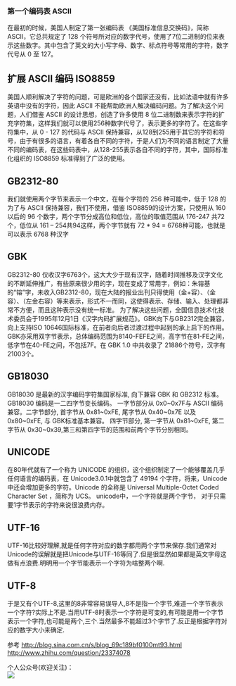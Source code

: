 ### 第一个编码表 ASCII
 在最初的时候，美国人制定了第一张编码表 《美国标准信息交换码》，简称 ASCII，它总共规定了 128 个符号所对应的数字代号，使用了7位二进制的位来表示这些数字。其中包含了英文的大小写字母、数字、标点符号等常用的字符，数字代号从 0 至 127。
 
## 扩展 ASCII 编码 ISO8859
美国人顺利解决了字符的问题，可是欧洲的各个国家还没有，比如法语中就有许多英语中没有的字符，因此 ASCII 不能帮助欧洲人解决编码问题。为了解决这个问题，人们借鉴 ASCII 的设计思想，创造了许多使用 8 位二进制数来表示字符的扩充字符集，这样我们就可以使用256种数字代号了，表示更多的字符了。在这些字符集中，从 0 - 127 的代码与 ASCII 保持兼容，从128到255用于其它的字符和符号，由于有很多的语言，有着各自不同的字符，于是人们为不同的语言制定了大量不同的编码表，在这些码表中，从128-255表示各自不同的字符，其中，国际标准化组织的 ISO8859 标准得到了广泛的使用。

## GB2312-80
我们就使用两个字节来表示一个中文，在每个字符的 256 种可能中，低于 128 的为了与 ASCII 保持兼容，我们不使用，借鉴 ISO8859的设计方案，只使用从 160 以后的 96 个数字，两个字节分成高位和低位，高位的取值范围从 176-247 共72个，低位从 161 – 254共94这样，两个字节就有 72 * 94 = 6768种可能，也就是可以表示 6768 种汉字

## GBK
GB2312-80 仅收汉字6763个，这大大少于现有汉字，随着时间推移及汉字文化的不断延伸推广，有些原来很少用的字，现在变成了常用字，例如：朱镕基的“镕”字，未收入GB2312-80，现在大陆的报业出刊只得使用（金+容）、（金容）、（左金右容）等来表示，形式不一而同，这使得表示、存储、输入、处理都非常不方便，而且这种表示没有统一标准。
为了解决这些问题，全国信息技术化技术委员会于1995年12月1日《汉字内码扩展规范》。GBK向下与GB2312完全兼容，向上支持ISO 10646国际标准，在前者向后者过渡过程中起到的承上启下的作用。GBK亦采用双字节表示，总体编码范围为8140-FEFE之间，高字节在81-FE之间，低字节在40-FE之间，不包括7F。在 GBK 1.0 中共收录了 21886个符号，汉字有21003个。

## GB18030
GB18030 是最新的汉字编码字符集国家标准, 向下兼容 GBK 和 GB2312 标准。 GB18030 编码是一二四字节变长编码。 一字节部分从 0x0~0x7F与 ASCII 编码兼容。二字节部分, 首字节从 0x81~0xFE, 尾字节从 0x40~0x7E 以及 0x80~0xFE, 与 GBK标准基本兼容。 四字节部分, 第一字节从 0x81~0xFE, 第二字节从 0x30~0x39,第三和第四字节的范围和前两个字节分别相同。

## UNICODE
在80年代就有了一个称为 UNICODE 的组织，这个组织制定了一个能够覆盖几乎任何语言的编码表，在 Unicode3.0.1中就包含了 49194 个字符，将来，Unicode 中还会增加更多的字符。Unicode 的全称是 Universal Multiple-Octet Coded Character Set ，简称为 UCS。
unicode中，一个字符就是两个字节， 对于只需要1字节表示的字符来说很浪费内存。

## UTF-16
UTF-16比较好理解,就是任何字符对应的数字都用两个字节来保存.我们通常对Unicode的误解就是把Unicode与UTF-16等同了.但是很显然如果都是英文字母这做有点浪费.明明用一个字节能表示一个字符为啥整两个啊.

## UTF-8
于是又有个UTF-8,这里的8非常容易误导人,8不是指一个字节,难道一个字节表示一个字符?实际上不是.当用UTF-8时表示一个字符是可变的,有可能是用一个字节表示一个字符,也可能是两个,三个.当然最多不能超过3个字节了.反正是根据字符对应的数字大小来确定.

参考
http://blog.sina.com.cn/s/blog_69c189bf0100mt93.html
http://www.zhihu.com/question/23374078


个人公众号(欢迎关注)：<br>
![](/assets/weix_gongzhonghao.jpg)

